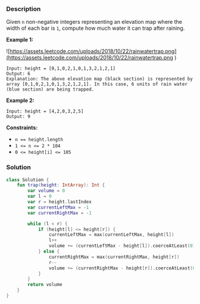 ### Description

Given `n` non-negative integers representing an elevation map where the width of each bar is `1`, compute how much water it can trap after raining.

**Example 1:**

![https://assets.leetcode.com/uploads/2018/10/22/rainwatertrap.png](https://assets.leetcode.com/uploads/2018/10/22/rainwatertrap.png )

```
Input: height = [0,1,0,2,1,0,1,3,2,1,2,1]
Output: 6
Explanation: The above elevation map (black section) is represented by array [0,1,0,2,1,0,1,3,2,1,2,1]. In this case, 6 units of rain water (blue section) are being trapped.

```

**Example 2:**

```
Input: height = [4,2,0,3,2,5]
Output: 9

```

**Constraints:**

- `n == height.length`
- `1 <= n <= 2 * 104`
- `0 <= height[i] <= 105`

### Solution

```kotlin
class Solution {
    fun trap(height: IntArray): Int {
        var volume = 0
        var l = 0
        var r = height.lastIndex
        var currentLeftMax = -1
        var currentRightMax = -1

        while (l < r) {
            if (height[l] <= height[r]) {
                currentLeftMax = max(currentLeftMax, height[l])
                l++
                volume += (currentLeftMax - height[l]).coerceAtLeast(0)
            } else {
                currentRightMax = max(currentRightMax, height[r])
                r--
                volume += (currentRightMax - height[r]).coerceAtLeast(0)
            }
        }
        return volume
    }
}
```
